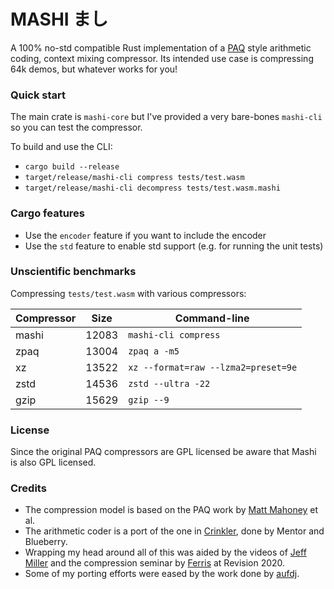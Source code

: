 # MASHI まし

A 100% no-std compatible Rust implementation of a [PAQ](http://mattmahoney.net/dc) style arithmetic coding, context mixing compressor. Its intended use case is compressing 64k demos, but whatever works for you!

### Quick start
The main crate is `mashi-core` but I've provided a very bare-bones `mashi-cli` so you can test the compressor.

To build and use the CLI:
* `cargo build --release`
* `target/release/mashi-cli compress tests/test.wasm`
* `target/release/mashi-cli decompress tests/test.wasm.mashi`

### Cargo features
* Use the `encoder` feature if you want to include the encoder
* Use the `std` feature to enable std support (e.g. for running the unit tests)

### Unscientific benchmarks
Compressing `tests/test.wasm` with various compressors:

| Compressor | Size | Command-line |
| - | - | - |
| mashi | 12083 | `mashi-cli compress` |
| zpaq | 13004 | `zpaq a -m5` |
| xz | 13522 | `xz --format=raw --lzma2=preset=9e` |
| zstd | 14536 | `zstd --ultra -22` |
| gzip | 15629 | `gzip --9` |

### License
Since the original PAQ compressors are GPL licensed be aware that Mashi is also GPL licensed.

### Credits
* The compression model is based on the PAQ work by [Matt Mahoney](http://mattmahoney.net/dc) et al.
* The arithmetic coder is a port of the one in [Crinkler](https://github.com/runestubbe/Crinkler), done by Mentor and Blueberry.
* Wrapping my head around all of this was aided by the videos of [Jeff Miller](http://jwmi.github.io/) and the compression seminar by [Ferris](https://github.com/yupferris) at Revision 2020.
* Some of my porting efforts were eased by the work done by [aufdj](https://github.com/aufdj).